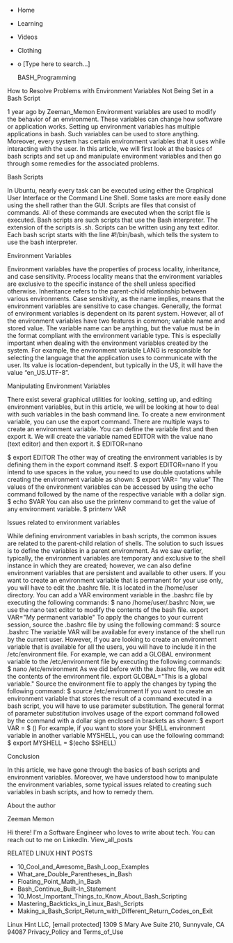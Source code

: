 





















































* Home
* Learning
* Videos
* Clothing
*
  o [Type here to search...]


   BASH_Programming


How to Resolve Problems with Environment Variables Not Being Set in a Bash
Script

1 year ago
by Zeeman_Memon
Environment variables are used to modify the behavior of an environment. These
variables can change how software or application works. Setting up environment
variables has multiple applications in bash. Such variables can be used to
store anything.
Moreover, every system has certain environment variables that it uses while
interacting with the user. In this article, we will first look at the basics of
bash scripts and set up and manipulate environment variables and then go
through some remedies for the associated problems.

Bash Scripts

In Ubuntu, nearly every task can be executed using either the Graphical User
Interface or the Command Line Shell. Some tasks are more easily done using the
shell rather than the GUI. Scripts are files that consist of commands. All of
these commands are executed when the script file is executed. Bash scripts are
such scripts that use the Bash interpreter.
The extension of the scripts is .sh. Scripts can be written using any text
editor. Each bash script starts with the line #!/bin/bash, which tells the
system to use the bash interpreter.

Environment Variables

Environment variables have the properties of process locality, inheritance, and
case sensitivity. Process locality means that the environment variables are
exclusive to the specific instance of the shell unless specified otherwise.
Inheritance refers to the parent-child relationship between various
environments.
Case sensitivity, as the name implies, means that the environment variables are
sensitive to case changes. Generally, the format of environment variables is
dependent on its parent system. However, all of the environment variables have
two features in common; variable name and stored value.
The variable name can be anything, but the value must be in the format
compliant with the environment variable type. This is especially important when
dealing with the environment variables created by the system. For example, the
environment variable LANG is responsible for selecting the language that the
application uses to communicate with the user. Its value is location-dependent,
but typically in the US, it will have the value “en_US.UTF-8”.

Manipulating Environment Variables

There exist several graphical utilities for looking, setting up, and editing
environment variables, but in this article, we will be looking at how to deal
with such variables in the bash command line.
To create a new environment variable, you can use the export command. There are
multiple ways to create an environment variable. You can define the variable
first and then export it. We will create the variable named EDITOR with the
value nano (text editor) and then export it.
$ EDITOR=nano

$ export EDITOR
The other way of creating the environment variables is by defining them in the
export command itself.
$ export EDITOR=nano
If you intend to use spaces in the value, you need to use double quotations
while creating the environment variable as shown:
$ export VAR= “my value”
The values of the environment variables can be accessed by using the echo
command followed by the name of the respective variable with a dollar sign.
$ echo $VAR
You can also use the printenv command to get the value of any environment
variable.
$ printenv VAR

Issues related to environment variables

While defining environment variables in bash scripts, the common issues are
related to the parent-child relation of shells. The solution to such issues is
to define the variables in a parent environment. As we saw earlier, typically,
the environment variables are temporary and exclusive to the shell instance in
which they are created; however, we can also define environment variables that
are persistent and available to other users.
If you want to create an environment variable that is permanent for your use
only, you will have to edit the .bashrc file. It is located in the /home/user
directory. You can add a VAR environment variable in the .bashrc file by
executing the following commands:
$ nano /home/user/.bashrc
Now, we use the nano text editor to modify the contents of the bash file.
export VAR="My permanent variable"
To apply the changes to your current session, source the .bashrc file by using
the following command:
$ source .bashrc
The variable VAR will be available for every instance of the shell run by the
current user.
However, if you are looking to create an environment variable that is available
for all the users, you will have to include it in the /etc/environment file.
For example, we can add a GLOBAL environment variable to the /etc/environment
file by executing the following commands:
$ nano /etc/environment
As we did before with the .bashrc file, we now edit the contents of the
environment file.
export GLOBAL="This is a global variable."
Source the environment file to apply the changes by typing the following
command:
$ source /etc/environment
If you want to create an environment variable that stores the result of a
command executed in a bash script, you will have to use parameter substitution.
The general format of parameter substitution involves usage of the export
command followed by the command with a dollar sign enclosed in brackets as
shown:
$ export VAR = $ (<bash command>)
For example, if you want to store your SHELL environment variable in another
variable MYSHELL, you can use the following command:
$ export MYSHELL = $(echo $SHELL)

Conclusion

In this article, we have gone through the basics of bash scripts and
environment variables. Moreover, we have understood how to manipulate the
environment variables, some typical issues related to creating such variables
in bash scripts, and how to remedy them.


About the author


Zeeman Memon

Hi there! I'm a Software Engineer who loves to write about tech. You can reach
out to me on LinkedIn.
View_all_posts

RELATED LINUX HINT POSTS


* 10_Cool_and_Awesome_Bash_Loop_Examples
* What_are_Double_Parentheses_in_Bash
* Floating_Point_Math_in_Bash
* Bash_Continue_Built-In_Statement
* 10_Most_Important_Things_to_Know_About_Bash_Scripting
* Mastering_Backticks_in_Linux_Bash_Scripts
* Making_a_Bash_Script_Return_with_Different_Return_Codes_on_Exit

Linux Hint LLC, [email protected]
1309 S Mary Ave Suite 210, Sunnyvale, CA 94087
 Privacy_Policy and Terms_of_Use
